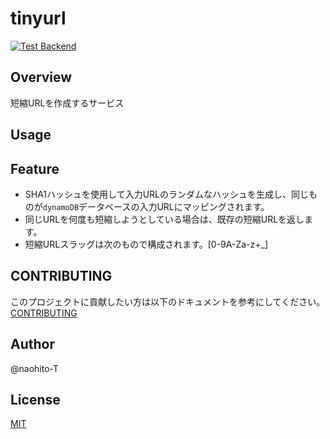 # tinyurl

[![Test Backend](https://github.com/naohito-T/tinyurl/actions/workflows/test_backend.yml/badge.svg?branch=main)](https://github.com/naohito-T/tinyurl/actions/workflows/test_backend.yml)

## Overview

短縮URLを作成するサービス

## Usage
<!-- 簡単な使い方です。 -->

## Feature

- SHA1ハッシュを使用して入力URLのランダムなハッシュを生成し、同じものが`dynamoDB`データベースの入力URLにマッピングされます。
- 同じURLを何度も短縮しようとしている場合は、既存の短縮URLを返します。
- 短縮URLスラッグは次のもので構成されます。[0-9A-Za-z+_]

## CONTRIBUTING

このプロジェクトに貢献したい方は以下のドキュメントを参考にしてください。
[CONTRIBUTING](./CONTRIBUTING.md)

## Author

@naohito-T

## License

[MIT](./LICENSE)
